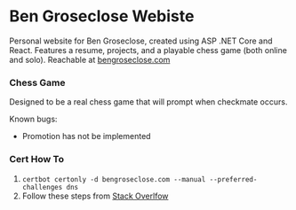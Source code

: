 # Ben Groseclose Webiste

Personal website for Ben Groseclose, created using ASP .NET Core and React. Features a resume, projects, and a playable chess game (both online and solo). Reachable at [bengroseclose.com](bengroseclose.com)

### Chess Game

Designed to be a real chess game that will prompt when checkmate occurs.

Known bugs:

- Promotion has not be implemented


### Cert How To

1. `certbot certonly -d bengroseclose.com --manual --preferred-challenges dns`
2. Follow these steps from [Stack Overlfow](https://stackoverflow.com/questions/16480846/x-509-private-public-key)